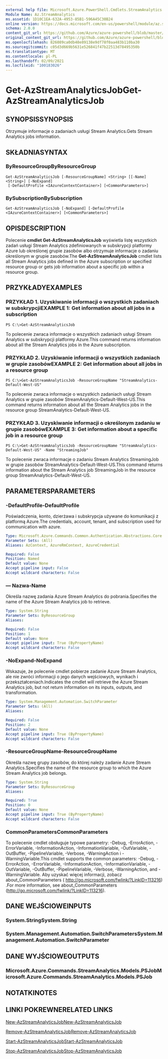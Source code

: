 ```yaml
---
external help file: Microsoft.Azure.PowerShell.Cmdlets.StreamAnalytics.dll-Help.xml
Module Name: Az.StreamAnalytics
ms.assetid: 1D10C1EA-632A-4953-85B1-596A45C30B24
online version: https://docs.microsoft.com/en-us/powershell/module/az.streamanalytics/get-azstreamanalyticsjob
schema: 2.0.0
content_git_url: https://github.com/Azure/azure-powershell/blob/master/src/StreamAnalytics/StreamAnalytics/help/Get-AzStreamAnalyticsJob.md
original_content_git_url: https://github.com/Azure/azure-powershell/blob/master/src/StreamAnalytics/StreamAnalytics/help/Get-AzStreamAnalyticsJob.md
ms.openlocfilehash: 826089ca0db48e89138e9df78f0aa483b110ba30
ms.sourcegitcommit: c05d3d669b5631e526841f47b22513d78495350b
ms.translationtype: MT
ms.contentlocale: pl-PL
ms.lasthandoff: 02/09/2021
ms.locfileid: "100183026"
---
```

# <span data-ttu-id="174a4-101">Get-AzStreamAnalyticsJob</span><span class="sxs-lookup"><span data-stu-id="174a4-101">Get-AzStreamAnalyticsJob</span></span>

## <span data-ttu-id="174a4-102">SYNOPSIS</span><span class="sxs-lookup"><span data-stu-id="174a4-102">SYNOPSIS</span></span>
<span data-ttu-id="174a4-103">Otrzymuje informacje o zadaniach usługi Stream Analytics.</span><span class="sxs-lookup"><span data-stu-id="174a4-103">Gets Stream Analytics jobs information.</span></span>

## <span data-ttu-id="174a4-104">SKŁADNIA</span><span class="sxs-lookup"><span data-stu-id="174a4-104">SYNTAX</span></span>

### <span data-ttu-id="174a4-105">ByResourceGroup</span><span class="sxs-lookup"><span data-stu-id="174a4-105">ByResourceGroup</span></span>
```
Get-AzStreamAnalyticsJob [-ResourceGroupName] <String> [[-Name] <String>] [-NoExpand]
 [-DefaultProfile <IAzureContextContainer>] [<CommonParameters>]
```

### <span data-ttu-id="174a4-106">BySubscription</span><span class="sxs-lookup"><span data-stu-id="174a4-106">BySubscription</span></span>
```
Get-AzStreamAnalyticsJob [-NoExpand] [-DefaultProfile <IAzureContextContainer>] [<CommonParameters>]
```

## <span data-ttu-id="174a4-107">OPIS</span><span class="sxs-lookup"><span data-stu-id="174a4-107">DESCRIPTION</span></span>
<span data-ttu-id="174a4-108">Polecenie **cmdlet Get-AzStreamAnalyticsJob** wyświetla listę wszystkich zadań usługi Stream Analytics zdefiniowanych w subskrypcji platformy Azure lub określonej grupie zasobów albo otrzymuje informacje o zadaniu określonym w grupie zasobów.</span><span class="sxs-lookup"><span data-stu-id="174a4-108">The **Get-AzStreamAnalyticsJob** cmdlet lists all Stream Analytics jobs defined in the Azure subscription or specified resource group or gets job information about a specific job within a resource group.</span></span>

## <span data-ttu-id="174a4-109">PRZYKŁADY</span><span class="sxs-lookup"><span data-stu-id="174a4-109">EXAMPLES</span></span>

### <span data-ttu-id="174a4-110">PRZYKŁAD 1. Uzyskiwanie informacji o wszystkich zadaniach w subskrypcji</span><span class="sxs-lookup"><span data-stu-id="174a4-110">EXAMPLE 1: Get information about all jobs in a subscription</span></span>
```
PS C:\>Get-AzStreamAnalyticsJob
```

<span data-ttu-id="174a4-111">To polecenie zwraca informacje o wszystkich zadaniach usługi Stream Analytics w subskrypcji platformy Azure.</span><span class="sxs-lookup"><span data-stu-id="174a4-111">This command returns information about all the Stream Analytics jobs in the Azure subscription.</span></span>

### <span data-ttu-id="174a4-112">PRZYKŁAD 2. Uzyskiwanie informacji o wszystkich zadaniach w grupie zasobów</span><span class="sxs-lookup"><span data-stu-id="174a4-112">EXAMPLE 2: Get information about all jobs in a resource group</span></span>
```
PS C:\>Get-AzStreamAnalyticsJob -ResourceGroupName "StreamAnalytics-Default-West-US"
```

<span data-ttu-id="174a4-113">To polecenie zwraca informacje o wszystkich zadaniach usługi Stream Analytics w grupie zasobów StreamAnalytics-Default-West-US.</span><span class="sxs-lookup"><span data-stu-id="174a4-113">This command returns information about all the Stream Analytics jobs in the resource group StreamAnalytics-Default-West-US.</span></span>

### <span data-ttu-id="174a4-114">PRZYKŁAD 3. Uzyskiwanie informacji o określonym zadaniu w grupie zasobów</span><span class="sxs-lookup"><span data-stu-id="174a4-114">EXAMPLE 3: Get information about a specific job in a resource group</span></span>
```
PS C:\>Get-AzStreamAnalyticsJob -ResourceGroupName "StreamAnalytics-Default-West-US" -Name "StreamingJob"
```

<span data-ttu-id="174a4-115">To polecenie zwraca informacje o zadaniu Stream Analytics StreamingJob w grupie zasobów StreamAnalytics-Default-West-US.</span><span class="sxs-lookup"><span data-stu-id="174a4-115">This command returns information about the Stream Analytics job StreamingJob in the resource group StreamAnalytics-Default-West-US.</span></span>

## <span data-ttu-id="174a4-116">PARAMETERS</span><span class="sxs-lookup"><span data-stu-id="174a4-116">PARAMETERS</span></span>

### <span data-ttu-id="174a4-117">-DefaultProfile</span><span class="sxs-lookup"><span data-stu-id="174a4-117">-DefaultProfile</span></span>
<span data-ttu-id="174a4-118">Poświadczenia, konto, dzierżawa i subskrypcja używane do komunikacji z platformą Azure.</span><span class="sxs-lookup"><span data-stu-id="174a4-118">The credentials, account, tenant, and subscription used for communication with azure.</span></span>

```yaml
Type: Microsoft.Azure.Commands.Common.Authentication.Abstractions.Core.IAzureContextContainer
Parameter Sets: (All)
Aliases: AzContext, AzureRmContext, AzureCredential

Required: False
Position: Named
Default value: None
Accept pipeline input: False
Accept wildcard characters: False
```

### <span data-ttu-id="174a4-119">— Nazwa</span><span class="sxs-lookup"><span data-stu-id="174a4-119">-Name</span></span>
<span data-ttu-id="174a4-120">Określa nazwę zadania Azure Stream Analytics do pobrania.</span><span class="sxs-lookup"><span data-stu-id="174a4-120">Specifies the name of the Azure Stream Analytics job to retrieve.</span></span>

```yaml
Type: System.String
Parameter Sets: ByResourceGroup
Aliases:

Required: False
Position: 1
Default value: None
Accept pipeline input: True (ByPropertyName)
Accept wildcard characters: False
```

### <span data-ttu-id="174a4-121">-NoExpand</span><span class="sxs-lookup"><span data-stu-id="174a4-121">-NoExpand</span></span>
<span data-ttu-id="174a4-122">Wskazuje, że polecenie cmdlet pobierze zadanie Azure Stream Analytics, ale nie zwróci informacji o jego danych wejściowych, wynikach i przekształceniach.</span><span class="sxs-lookup"><span data-stu-id="174a4-122">Indicates the cmdlet will retrieve the Azure Stream Analytics job, but not return information on its inputs, outputs, and transformation.</span></span>

```yaml
Type: System.Management.Automation.SwitchParameter
Parameter Sets: (All)
Aliases:

Required: False
Position: 2
Default value: None
Accept pipeline input: True (ByPropertyName)
Accept wildcard characters: False
```

### <span data-ttu-id="174a4-123">-ResourceGroupName</span><span class="sxs-lookup"><span data-stu-id="174a4-123">-ResourceGroupName</span></span>
<span data-ttu-id="174a4-124">Określa nazwę grupy zasobów, do której należy zadanie Azure Stream Analytics.</span><span class="sxs-lookup"><span data-stu-id="174a4-124">Specifies the name of the resource group to which the Azure Stream Analytics job belongs.</span></span>

```yaml
Type: System.String
Parameter Sets: ByResourceGroup
Aliases:

Required: True
Position: 0
Default value: None
Accept pipeline input: True (ByPropertyName)
Accept wildcard characters: False
```

### <span data-ttu-id="174a4-125">CommonParameters</span><span class="sxs-lookup"><span data-stu-id="174a4-125">CommonParameters</span></span>
<span data-ttu-id="174a4-126">To polecenie cmdlet obsługuje typowe parametry: -Debug, -ErrorAction, -ErrorVariable, -InformationAction, -InformationVariable, -OutVariable, -OutBuffer, -PipelineVariable, -Verbose, -WarningAction i -WarningVariable.</span><span class="sxs-lookup"><span data-stu-id="174a4-126">This cmdlet supports the common parameters: -Debug, -ErrorAction, -ErrorVariable, -InformationAction, -InformationVariable, -OutVariable, -OutBuffer, -PipelineVariable, -Verbose, -WarningAction, and -WarningVariable.</span></span> <span data-ttu-id="174a4-127">Aby uzyskać więcej informacji, zobacz about_CommonParameters ( http://go.microsoft.com/fwlink/?LinkID=113216) .</span><span class="sxs-lookup"><span data-stu-id="174a4-127">For more information, see about_CommonParameters (http://go.microsoft.com/fwlink/?LinkID=113216).</span></span>

## <span data-ttu-id="174a4-128">DANE WEJŚCIOWE</span><span class="sxs-lookup"><span data-stu-id="174a4-128">INPUTS</span></span>

### <span data-ttu-id="174a4-129">System.String</span><span class="sxs-lookup"><span data-stu-id="174a4-129">System.String</span></span>

### <span data-ttu-id="174a4-130">System.Management.Automation.SwitchParameters</span><span class="sxs-lookup"><span data-stu-id="174a4-130">System.Management.Automation.SwitchParameter</span></span>

## <span data-ttu-id="174a4-131">DANE WYJŚCIOWE</span><span class="sxs-lookup"><span data-stu-id="174a4-131">OUTPUTS</span></span>

### <span data-ttu-id="174a4-132">Microsoft.Azure.Commands.StreamAnalytics.Models.PSJob</span><span class="sxs-lookup"><span data-stu-id="174a4-132">Microsoft.Azure.Commands.StreamAnalytics.Models.PSJob</span></span>

## <span data-ttu-id="174a4-133">NOTATKI</span><span class="sxs-lookup"><span data-stu-id="174a4-133">NOTES</span></span>

## <span data-ttu-id="174a4-134">LINKI POKREWNE</span><span class="sxs-lookup"><span data-stu-id="174a4-134">RELATED LINKS</span></span>

[<span data-ttu-id="174a4-135">New-AzStreamAnalyticsJob</span><span class="sxs-lookup"><span data-stu-id="174a4-135">New-AzStreamAnalyticsJob</span></span>](./New-AzStreamAnalyticsJob.md)

[<span data-ttu-id="174a4-136">Remove-AzStreamAnalyticsJob</span><span class="sxs-lookup"><span data-stu-id="174a4-136">Remove-AzStreamAnalyticsJob</span></span>](./Remove-AzStreamAnalyticsJob.md)

[<span data-ttu-id="174a4-137">Start-AzStreamAnalyticsJob</span><span class="sxs-lookup"><span data-stu-id="174a4-137">Start-AzStreamAnalyticsJob</span></span>](./Start-AzStreamAnalyticsJob.md)

[<span data-ttu-id="174a4-138">Stop-AzStreamAnalyticsJob</span><span class="sxs-lookup"><span data-stu-id="174a4-138">Stop-AzStreamAnalyticsJob</span></span>](./Stop-AzStreamAnalyticsJob.md)


